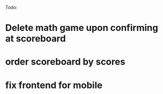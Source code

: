 Todo:

# Delete math game upon confirming at scoreboard

# order scoreboard by scores

# fix frontend for mobile
